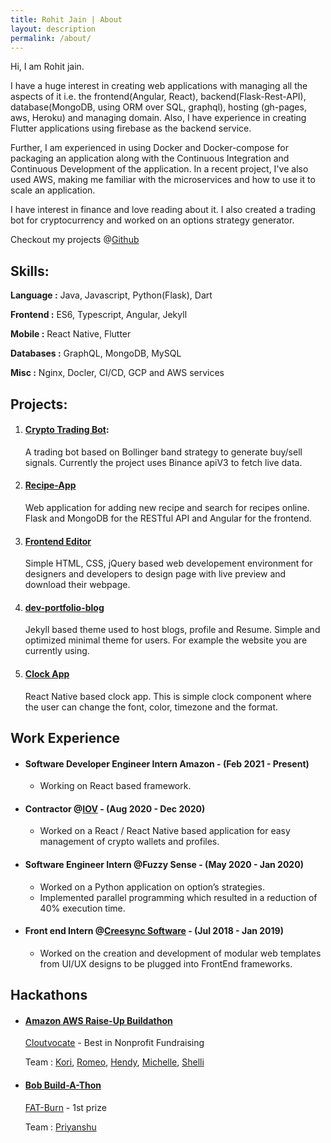 ```yaml
---
title: Rohit Jain | About
layout: description
permalink: /about/
---
```

Hi, I am Rohit jain.

I have a huge interest in creating web applications with managing all the aspects of it i.e. the frontend(Angular, React), backend(Flask-Rest-API), database(MongoDB, using ORM over SQL, graphql), hosting (gh-pages, aws, Heroku) and managing domain. Also, I have experience in creating Flutter applications using firebase as the backend service.

Further, I am experienced in using Docker and Docker-compose for packaging an application along with the Continuous Integration and Continuous Development of the application. In a recent project, I've also used AWS, making me familiar with the microservices and how to use it to scale an application.

I have interest in finance and love reading about it. I also created a trading bot for cryptocurrency and worked on an options strategy generator.

Checkout my projects @[Github](https://github.com/rohitjain00)

## Skills:

**Language :** Java, Javascript, Python(Flask), Dart

**Frontend :** ES6, Typescript, Angular, Jekyll

**Mobile :** React Native, Flutter

**Databases :** GraphQL, MongoDB, MySQL

**Misc :** Nginx, Docler, CI/CD, GCP and AWS services



## Projects:
1. #### [Crypto Trading Bot](https://github.com/rohitjain00/Trading-Bot​):

    A trading bot based on Bollinger band strategy to generate buy/sell signals. Currently the project uses Binance apiV3 to fetch live data.

2. #### [Recipe-App](https://therohitjain.com/Recipe-App/)

    Web application for adding new recipe and search for recipes online. Flask and MongoDB for the RESTful API and Angular for the frontend.

3. #### [Frontend Editor](https://therohitjain.com/editor.html)

    Simple HTML, CSS, jQuery based web developement environment for designers and developers to design page with live preview and download their webpage.

4. #### [dev-portfolio-blog](https://github.com/rohitjain00/dev-portfolio-blog)

    Jekyll based theme used to host blogs, profile and Resume. Simple and optimized minimal theme for users. For example the website you are currently using.

5. #### [Clock App](https://github.com/rohitjain00/ClockApp)

    React Native based clock app. This is simple clock component where the user can change the font, color, timezone and the format.

## Work Experience

* #### Software Developer Engineer Intern Amazon - (Feb 2021 - Present)

    * Working on React based framework.

* #### Contractor @[IOV](https://iov.one/) - (Aug 2020 - Dec 2020)

    * Worked on a React / React Native based application for easy management of crypto wallets and profiles.

* #### Software Engineer Intern @Fuzzy Sense - (May 2020 - Jan 2020)

    * Worked on a Python application on option’s strategies.
    * Implemented parallel programming which resulted in a reduction of 40%
execution time.

* #### Front end Intern @[Creesync Software](https://www.linkedin.com/company/creesync-software/) - (Jul 2018 - Jan 2019)

    * Worked on the creation and development of modular web templates from UI/UX designs to be plugged into FrontEnd frameworks.


## Hackathons

* #### [Amazon AWS Raise-Up Buildathon](https://amazonraiseup.devpost.com/)

    [Cloutvocate](https://devpost.com/software/cloutvocate) -  Best in Nonprofit Fundraising

    Team : [Kori](https://www.linkedin.com/in/koriskeffington/), [Romeo](https://www.linkedin.com/in/romeo-radanyi-9a815882/), [Hendy](https://www.linkedin.com/in/hendyirawan/), [Michelle](https://www.linkedin.com/in/michelle-z-54594a138/), [Shelli](https://www.linkedin.com/in/shelligorokhovsky/)

* #### [Bob Build-A-Thon](https://www.hackerearth.com/challenges/hackathon/bobs-build-a-thon/)

    [FAT-Burn](https://www.hackerearth.com/challenges/hackathon/bobs-build-a-thon/dashboard/12c2545/submission/) - 1st prize

    Team : [Priyanshu](https://www.linkedin.com/in/priyanshu-garg-a9b966154/)
